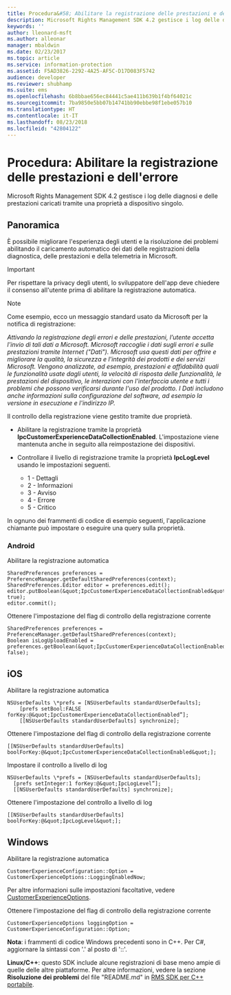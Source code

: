 ```yaml
---
title: Procedura&#58; Abilitare la registrazione delle prestazioni e dell'errore | Azure RMS
description: Microsoft Rights Management SDK 4.2 gestisce i log delle diagnosi e delle prestazioni caricati tramite una proprietà a dispositivo singolo.
keywords: ''
author: lleonard-msft
ms.author: alleonar
manager: mbaldwin
ms.date: 02/23/2017
ms.topic: article
ms.service: information-protection
ms.assetid: F5AD3826-2292-4A25-AF5C-D17D083F5742
audience: developer
ms.reviewer: shubhamp
ms.suite: ems
ms.openlocfilehash: 6b8bbae656ec84441c5ae411b639b1f4bf64021c
ms.sourcegitcommit: 7ba9850e5bb07b14741bb90ebbe98f1ebe057b10
ms.translationtype: HT
ms.contentlocale: it-IT
ms.lasthandoff: 08/23/2018
ms.locfileid: "42804122"
---
```

# <a name="how-to-enable-error-and-performance-logging"></a>Procedura: Abilitare la registrazione delle prestazioni e dell'errore
Microsoft Rights Management SDK 4.2 gestisce i log delle diagnosi e delle prestazioni caricati tramite una proprietà a dispositivo singolo.

## <a name="overview"></a>Panoramica ##
È possibile migliorare l'esperienza degli utenti e la risoluzione dei problemi abilitando il caricamento automatico dei dati delle registrazioni della diagnostica, delle prestazioni e della telemetria in Microsoft. 

> [!IMPORTANT] 
> Per rispettare la privacy degli utenti, lo sviluppatore dell'app deve chiedere il consenso all'utente prima di abilitare la registrazione automatica.

> [!NOTE]
> Come esempio, ecco un messaggio standard usato da Microsoft per la notifica di registrazione: 
>
> *Attivando la registrazione degli errori e delle prestazioni, l’utente accetta l'invio di tali dati a Microsoft.  Microsoft raccoglie i dati sugli errori e sulle prestazioni tramite Internet ("Dati").  Microsoft usa questi dati per offrire e migliorare la qualità, la sicurezza e l'integrità dei prodotti e dei servizi Microsoft.  Vengono analizzate, ad esempio, prestazioni e affidabilità quali le funzionalità usate dagli utenti, la velocità di risposta delle funzionalità, le prestazioni del dispositivo, le interazioni con l'interfaccia utente e tutti i problemi che possono verificarsi durante l'uso del prodotto.  I Dati includono anche informazioni sulla configurazione del software, ad esempio la versione in esecuzione e l'indirizzo IP.*  

Il controllo della registrazione viene gestito tramite due proprietà.

-   Abilitare la registrazione tramite la proprietà **IpcCustomerExperienceDataCollectionEnabled**. L'impostazione viene mantenuta anche in seguito alla reimpostazione dei dispositivi.
-   Controllare il livello di registrazione tramite la proprietà **IpcLogLevel** usando le impostazioni seguenti.

    * 1 - Dettagli
    * 2 - Informazioni
    * 3 - Avviso
    * 4 - Errore
    * 5 - Critico

In ognuno dei frammenti di codice di esempio seguenti, l'applicazione chiamante può impostare o eseguire una query sulla proprietà.

### <a name="android"></a>Android ###
Abilitare la registrazione automatica

    SharedPreferences preferences = PreferenceManager.getDefaultSharedPreferences(context);
    SharedPreferences.Editor editor = preferences.edit();
    editor.putBoolean(&quot;IpcCustomerExperienceDataCollectionEnabled&quot;, true);
    editor.commit();

Ottenere l'impostazione del flag di controllo della registrazione corrente

    SharedPreferences preferences = PreferenceManager.getDefaultSharedPreferences(context);
    Boolean isLogUploadEnabled = preferences.getBoolean(&quot;IpcCustomerExperienceDataCollectionEnabled&quot;, false);

## <a name="ios"></a>iOS ##
Abilitare la registrazione automatica

    NSUserDefaults \*prefs = [NSUserDefaults standardUserDefaults];
        [prefs setBool:FALSE forKey:@&quot;IpcCustomerExperienceDataCollectionEnabled”];
        [[NSUserDefaults standardUserDefaults] synchronize];

Ottenere l'impostazione del flag di controllo della registrazione corrente

    [[NSUserDefaults standardUserDefaults] boolForKey:@&quot;IpcCustomerExperienceDataCollectionEnabled&quot;];

Impostare il controllo a livello di log

    NSUserDefaults \*prefs = [NSUserDefaults standardUserDefaults];
      [prefs setInteger:1 forKey:@&quot;IpcLogLevel”];
      [[NSUserDefaults standardUserDefaults] synchronize];

Ottenere l'impostazione del controllo a livello di log

    [[NSUserDefaults standardUserDefaults] boolForKey:@&quot;IpcLogLevel&quot;];
 

## <a name="windows"></a>Windows ##
Abilitare la registrazione automatica

    CustomerExperienceConfiguration::Option = CustomerExperienceOptions::LoggingEnabledNow;

Per altre informazioni sulle impostazioni facoltative, vedere [CustomerExperienceOptions](https://msdn.microsoft.com/library/microsoft.rightsmanagement.customerexperienceoptions.aspx).

Ottenere l'impostazione del flag di controllo della registrazione corrente

    CustomerExperienceOptions loggingOption = CustomerExperienceConfiguration::Option;


**Nota**: i frammenti di codice Windows precedenti sono in C++. Per C\#, aggiornare la sintassi con '.' al posto di '::'.

**Linux/C++**: questo SDK include alcune registrazioni di base meno ampie di quelle delle altre piattaforme. Per altre informazioni, vedere la sezione **Risoluzione dei problemi** del file "README.md" in [RMS SDK per C++ portabile](https://github.com/AzureAD/rms-sdk-for-cpp#troubleshooting).
